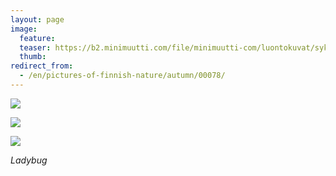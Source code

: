 ```yaml
---
layout: page
image:
  feature:
  teaser: https://b2.minimuutti.com/file/minimuutti-com/luontokuvat/syksy/2/DS32001_-245px.jpg
  thumb:
redirect_from:
  - /en/pictures-of-finnish-nature/autumn/00078/
---
```


[![](https://b2.minimuutti.com/file/minimuutti-com/luontokuvat/syksy/2/DS31952-800px.jpg)](https://dl.dropboxusercontent.com/sh/ea1wtnz7z734o12/AADa7ErSTvvaCXKFRYKMjreva/luontokuvat/syksy/2/DS31952.jpg)

[![](https://b2.minimuutti.com/file/minimuutti-com/luontokuvat/syksy/2/DS32001-800px.jpg)](https://dl.dropboxusercontent.com/sh/ea1wtnz7z734o12/AADw_NgY7Ot6l16ic7ZRJmb8a/luontokuvat/syksy/2/DS32001.jpg)

[![](https://b2.minimuutti.com/file/minimuutti-com/luontokuvat/syksy/2/DS32000-800px.jpg)](https://dl.dropboxusercontent.com/sh/ea1wtnz7z734o12/AADKHK7LQNCCbYCpx7WUWWlRa/luontokuvat/syksy/2/DS32000.jpg)

*Ladybug*
